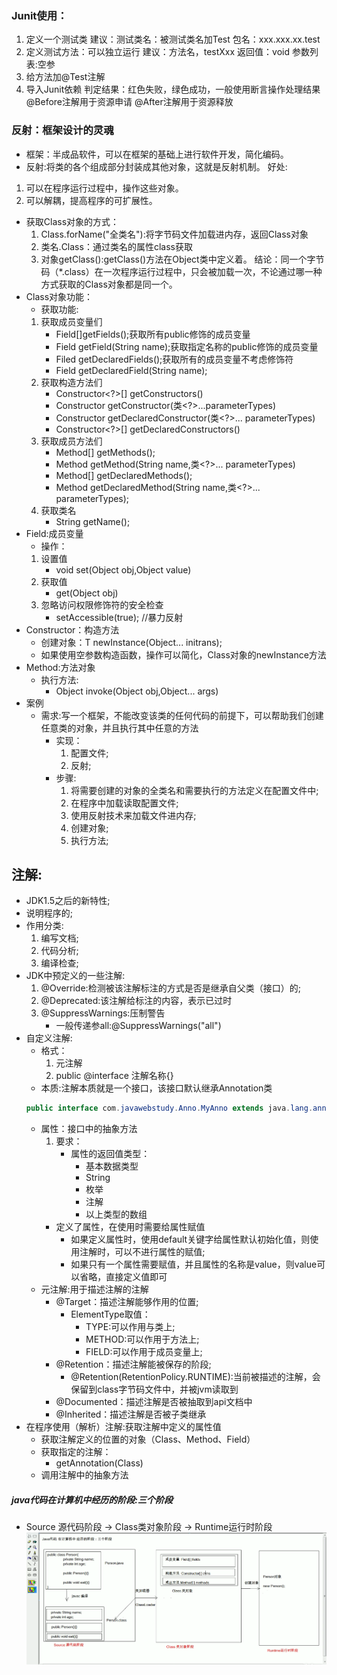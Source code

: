 ### Junit使用：
1. 定义一个测试类
建议：测试类名：被测试类名加Test
包名：xxx.xxx.xx.test
2. 定义测试方法：可以独立运行
建议：方法名，testXxx
返回值：void
参数列表:空参
3. 给方法加@Test注解
4. 导入Junit依赖
判定结果：红色失败，绿色成功，一般使用断言操作处理结果
@Before注解用于资源申请
@After注解用于资源释放
### 反射：框架设计的灵魂
* 框架：半成品软件，可以在框架的基础上进行软件开发，简化编码。
* 反射:将类的各个组成部分封装成其他对象，这就是反射机制。 好处:
1. 可以在程序运行过程中，操作这些对象。
2. 可以解耦，提高程序的可扩展性。
* 获取Class对象的方式：
  1. Class.forName("全类名"):将字节码文件加载进内存，返回Class对象
  2. 类名.Class：通过类名的属性class获取
  3. 对象getClass():getClass()方法在Object类中定义着。
  结论：同一个字节码（*.class）在一次程序运行过程中，只会被加载一次，不论通过哪一种方式获取的Class对象都是同一个。
* Class对象功能：
  * 获取功能:
  1. 获取成员变量们
     * Field[]getFields();获取所有public修饰的成员变量
     * Field getField(String name);获取指定名称的public修饰的成员变量
     * Filed getDeclaredFields();获取所有的成员变量不考虑修饰符
     * Field getDeclaredField(String name);
  2. 获取构造方法们
     * Constructor<?>[] getConstructors()
     * Constructor<T> getConstructor(类<?>...parameterTypes)
     * Constructor<T> getDeclaredConstructor(类<?>... parameterTypes)
     * Constructor<?>[] getDeclaredConstructors()
  3. 获取成员方法们
     * Method[] getMethods();
     * Method getMethod(String name,类<?>... parameterTypes)
     * Method[] getDeclaredMethods();
     * Method getDeclaredMethod(String name,类<?>... parameterTypes);
  4. 获取类名
     * String getName();
* Field:成员变量
    * 操作：
    1. 设置值
        * void set(Object obj,Object value)
    2. 获取值
        * get(Object obj)
    3. 忽略访问权限修饰符的安全检查
        * setAccessible(true); //暴力反射
* Constructor：构造方法
    * 创建对象：T newInstance(Object... initrans);
    * 如果使用空参数构造函数，操作可以简化，Class对象的newInstance方法
* Method:方法对象
    * 执行方法:
        * Object invoke(Object obj,Object... args)
* 案例
    * 需求:写一个框架，不能改变该类的任何代码的前提下，可以帮助我们创建任意类的对象，并且执行其中任意的方法
        * 实现：
            1. 配置文件;
            2. 反射;
        * 步骤:
            1. 将需要创建的对象的全类名和需要执行的方法定义在配置文件中;
            2. 在程序中加载读取配置文件;
            3. 使用反射技术来加载文件进内存;
            4. 创建对象;
            5. 执行方法;
## 注解:
   * JDK1.5之后的新特性;
   * 说明程序的;
   * 作用分类:
     1. 编写文档;
     2. 代码分析;
     3. 编译检查;
   * JDK中预定义的一些注解:
     1. @Override:检测被该注解标注的方式是否是继承自父类（接口）的;
     2. @Deprecated:该注解给标注的内容，表示已过时
     3. @SuppressWarnings:压制警告
        * 一般传递参all:@SuppressWarnings("all")
   * 自定义注解:
        * 格式：
            1. 元注解
            2. public @interface 注解名称{}
        * 本质:注解本质就是一个接口，该接口默认继承Annotation类
        ~~~ java
        public interface com.javawebstudy.Anno.MyAnno extends java.lang.annotation.Annotation{}
        ~~~
        * 属性：接口中的抽象方法
           1. 要求：
              * 属性的返回值类型：
                 * 基本数据类型
                 * String
                 * 枚举
                 * 注解
                 * 以上类型的数组
             * 定义了属性，在使用时需要给属性赋值
                * 如果定义属性时，使用default关键字给属性默认初始化值，则使用注解时，可以不进行属性的赋值;
                * 如果只有一个属性需要赋值，并且属性的名称是value，则value可以省略，直接定义值即可
        * 元注解:用于描述注解的注解
            * @Target：描述注解能够作用的位置;
              * ElementType取值：
                * TYPE:可以作用与类上;
                * METHOD:可以作用于方法上;
                * FIELD:可以作用于成员变量上;
            * @Retention：描述注解能被保存的阶段;
                * @Retention(RetentionPolicy.RUNTIME):当前被描述的注解，会保留到class字节码文件中，并被jvm读取到 
            * @Documented：描述注解是否被抽取到api文档中
            * @Inherited：描述注解是否被子类继承
   * 在程序使用（解析）注解:获取注解中定义的属性值
        * 获取注解定义的位置的对象（Class、Method、Field）
        * 获取指定的注解：
            * getAnnotation(Class)
        * 调用注解中的抽象方法
##### java代码在计算机中经历的阶段:三个阶段
* Source 源代码阶段 -> Class类对象阶段 -> Runtime运行时阶段
  ![](src/file/image/javaThree.jpg)
